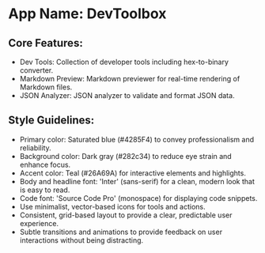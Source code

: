 # **App Name**: DevToolbox

## Core Features:

- Dev Tools: Collection of developer tools including hex-to-binary converter.
- Markdown Preview: Markdown previewer for real-time rendering of Markdown files.
- JSON Analyzer: JSON analyzer to validate and format JSON data.

## Style Guidelines:

- Primary color: Saturated blue (#4285F4) to convey professionalism and reliability.
- Background color: Dark gray (#282c34) to reduce eye strain and enhance focus.
- Accent color: Teal (#26A69A) for interactive elements and highlights.
- Body and headline font: 'Inter' (sans-serif) for a clean, modern look that is easy to read.
- Code font: 'Source Code Pro' (monospace) for displaying code snippets.
- Use minimalist, vector-based icons for tools and actions.
- Consistent, grid-based layout to provide a clear, predictable user experience.
- Subtle transitions and animations to provide feedback on user interactions without being distracting.
